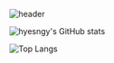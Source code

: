 ![header](https://capsule-render.vercel.app/api?type=waving&color=auto&height=200&section=header&text=hyesngy's　github%20&fontSize=40&fontAlign=25&fontAlignY=40)

![hyesngy's GitHub stats](https://github-readme-stats.vercel.app/api?username=hyesngy&show_icons=true&theme=transparent)

![Top Langs](https://github-readme-stats.vercel.app/api/top-langs/?username=hyesngy&layout=compact)

<!--
**hyesngy/hyesngy** is a ✨ _special_ ✨ repository because its `README.md` (this file) appears on your GitHub profile.

Here are some ideas to get you started:

- 🔭 I’m currently working on ...
- 🌱 I’m currently learning ...
- 👯 I’m looking to collaborate on ...
- 🤔 I’m looking for help with ...
- 💬 Ask me about ...
- 📫 How to reach me: ...
- 😄 Pronouns: ...
- ⚡ Fun fact: ...
-->
